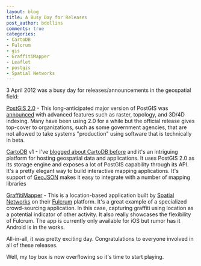 ```yaml
---
layout: blog
title: A Busy Day for Releases
post_author: bdollins
comments: true
categories:
- CartoDB
- Fulcrum
- gis
- GraffitiMapper
- Leaflet
- postgis
- Spatial Networks
---
```


3 April 2012 was a busy day for releases/announcements in the geospatial field:

<a href="http://postgis.refractions.net/">PostGIS 2.0</a> - This long-anticipated major version of PostGIS was <a href="http://www.osgeo.org/node/1275">announced</a> with advanced features such as raster, topology, and 3D/4D indexing. Many have been using 2.0 for a while but the official release gives top-cover to organizations, such as some government agencies, that are not allowed to take systems "production" using software that is technically in beta.

<a href="http://cartodb.com/">CartoDB</a> v1 - I've <a href="http://blog.geomusings.com/2011/10/13/cartodb-leaflet-easy/">blogged about CartoDB before</a> and it's an intriguing platform for hosting geospatial data and applications. It uses PostGIS 2.0 as its storage engine and exposes a lot of PostGIS capability through its API. It's a pretty elegant way to build interactive mapping applications. It's support of <a href="http://www.geojson.org/">GeoJSON</a> makes it easy to integrate with a number of mapping libraries

<a href="http://graffitimapper.org">GraffitiMapper</a> - This is a location-based application built by <a href="http://spatialnetworks.com/">Spatial Networks</a> on their <a href="http://spatialnetworks.com/products/fulcrum/">Fulcrum</a> platform. It's a great example of a specialized crowd-sourcing application. In this case, capturing graffiti using location as a potential indicator of other activity. It also really showcases the flexibility of Fulcrum. The app is currently only available for iOS but rumor has it Android is in the works.

All-in-all, it was pretty exciting day. Congratulations to everyone involved in all of these releases. 

Well, my toy box is now overflowing so it's time to start playing.